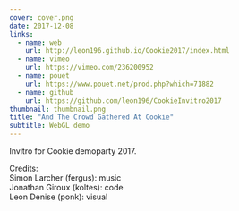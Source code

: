 ```yaml
---
cover: cover.png
date: 2017-12-08
links:
  - name: web
    url: http://leon196.github.io/Cookie2017/index.html
  - name: vimeo
    url: https://vimeo.com/236200952
  - name: pouet
    url: https://www.pouet.net/prod.php?which=71882
  - name: github
    url: https://github.com/leon196/CookieInvitro2017
thumbnail: thumbnail.png
title: "And The Crowd Gathered At Cookie"
subtitle: WebGL demo
---
```


Invitro for Cookie demoparty 2017.

Credits:  
Simon Larcher (fergus): music  
Jonathan Giroux (koltes): code  
Leon Denise (ponk): visual
